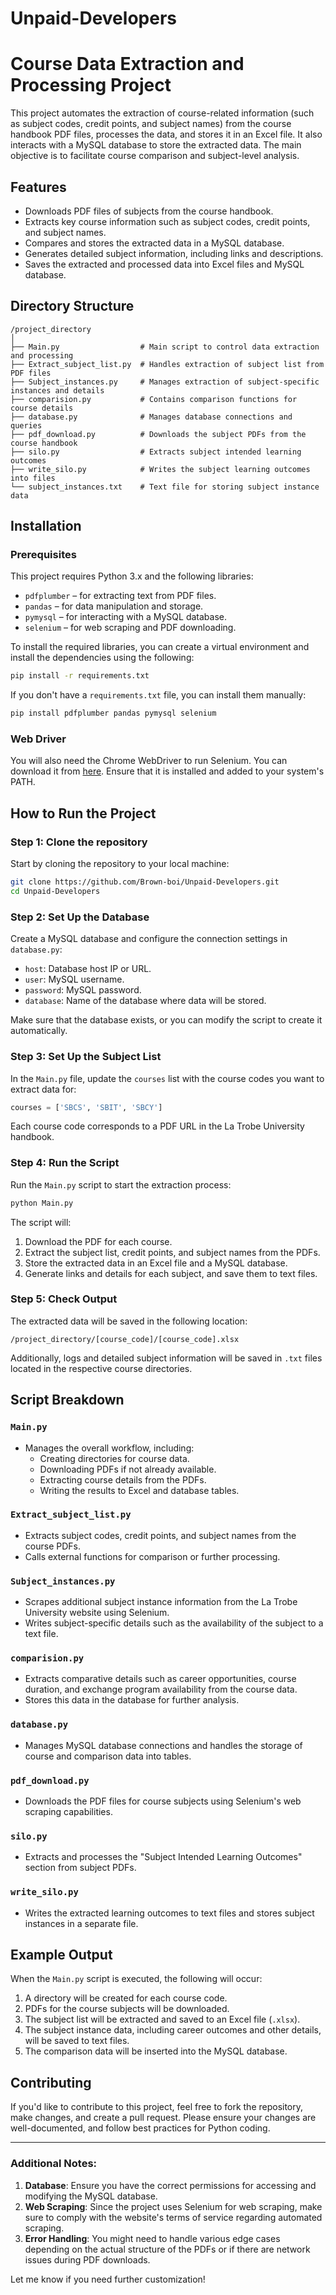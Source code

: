# Unpaid-Developers

# Course Data Extraction and Processing Project

This project automates the extraction of course-related information (such as subject codes, credit points, and subject names) from the course handbook PDF files, processes the data, and stores it in an Excel file. It also interacts with a MySQL database to store the extracted data. The main objective is to facilitate course comparison and subject-level analysis.

## Features
- Downloads PDF files of subjects from the course handbook.
- Extracts key course information such as subject codes, credit points, and subject names.
- Compares and stores the extracted data in a MySQL database.
- Generates detailed subject information, including links and descriptions.
- Saves the extracted and processed data into Excel files and MySQL database.
  
## Directory Structure

```
/project_directory
│
├── Main.py                  # Main script to control data extraction and processing
├── Extract_subject_list.py  # Handles extraction of subject list from PDF files
├── Subject_instances.py     # Manages extraction of subject-specific instances and details
├── comparision.py           # Contains comparison functions for course details
├── database.py              # Manages database connections and queries
├── pdf_download.py          # Downloads the subject PDFs from the course handbook
├── silo.py                  # Extracts subject intended learning outcomes
├── write_silo.py            # Writes the subject learning outcomes into files
└── subject_instances.txt    # Text file for storing subject instance data
```

## Installation

### Prerequisites
This project requires Python 3.x and the following libraries:

- `pdfplumber` – for extracting text from PDF files.
- `pandas` – for data manipulation and storage.
- `pymysql` – for interacting with a MySQL database.
- `selenium` – for web scraping and PDF downloading.

To install the required libraries, you can create a virtual environment and install the dependencies using the following:

```bash
pip install -r requirements.txt
```

If you don't have a `requirements.txt` file, you can install them manually:

```bash
pip install pdfplumber pandas pymysql selenium
```

### Web Driver
You will also need the Chrome WebDriver to run Selenium. You can download it from [here](https://sites.google.com/a/chromium.org/chromedriver/). Ensure that it is installed and added to your system's PATH.

## How to Run the Project

### Step 1: Clone the repository
Start by cloning the repository to your local machine:

```bash
git clone https://github.com/Brown-boi/Unpaid-Developers.git
cd Unpaid-Developers
```

### Step 2: Set Up the Database
Create a MySQL database and configure the connection settings in `database.py`:

- `host`: Database host IP or URL.
- `user`: MySQL username.
- `password`: MySQL password.
- `database`: Name of the database where data will be stored.

Make sure that the database exists, or you can modify the script to create it automatically.

### Step 3: Set Up the Subject List
In the `Main.py` file, update the `courses` list with the course codes you want to extract data for:

```python
courses = ['SBCS', 'SBIT', 'SBCY']
```

Each course code corresponds to a PDF URL in the La Trobe University handbook.

### Step 4: Run the Script

Run the `Main.py` script to start the extraction process:

```bash
python Main.py
```

The script will:
1. Download the PDF for each course.
2. Extract the subject list, credit points, and subject names from the PDFs.
3. Store the extracted data in an Excel file and a MySQL database.
4. Generate links and details for each subject, and save them to text files.

### Step 5: Check Output

The extracted data will be saved in the following location:
```
/project_directory/[course_code]/[course_code].xlsx
```

Additionally, logs and detailed subject information will be saved in `.txt` files located in the respective course directories.

## Script Breakdown

### `Main.py`
- Manages the overall workflow, including:
  - Creating directories for course data.
  - Downloading PDFs if not already available.
  - Extracting course details from the PDFs.
  - Writing the results to Excel and database tables.

### `Extract_subject_list.py`
- Extracts subject codes, credit points, and subject names from the course PDFs.
- Calls external functions for comparison or further processing.

### `Subject_instances.py`
- Scrapes additional subject instance information from the La Trobe University website using Selenium.
- Writes subject-specific details such as the availability of the subject to a text file.

### `comparision.py`
- Extracts comparative details such as career opportunities, course duration, and exchange program availability from the course data.
- Stores this data in the database for further analysis.

### `database.py`
- Manages MySQL database connections and handles the storage of course and comparison data into tables.

### `pdf_download.py`
- Downloads the PDF files for course subjects using Selenium's web scraping capabilities.

### `silo.py`
- Extracts and processes the "Subject Intended Learning Outcomes" section from subject PDFs.

### `write_silo.py`
- Writes the extracted learning outcomes to text files and stores subject instances in a separate file.

## Example Output

When the `Main.py` script is executed, the following will occur:

1. A directory will be created for each course code.
2. PDFs for the course subjects will be downloaded.
3. The subject list will be extracted and saved to an Excel file (`.xlsx`).
4. The subject instance data, including career outcomes and other details, will be saved to text files.
5. The comparison data will be inserted into the MySQL database.

## Contributing

If you'd like to contribute to this project, feel free to fork the repository, make changes, and create a pull request. Please ensure your changes are well-documented, and follow best practices for Python coding.



---

### Additional Notes:

1. **Database**: Ensure you have the correct permissions for accessing and modifying the MySQL database.
2. **Web Scraping**: Since the project uses Selenium for web scraping, make sure to comply with the website's terms of service regarding automated scraping.
3. **Error Handling**: You might need to handle various edge cases depending on the actual structure of the PDFs or if there are network issues during PDF downloads.

Let me know if you need further customization!
